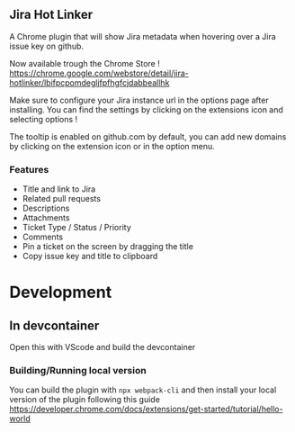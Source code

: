 ## Jira Hot Linker

A Chrome plugin that will show Jira metadata when hovering over a Jira issue key on github.

Now available trough the Chrome Store !  
https://chrome.google.com/webstore/detail/jira-hotlinker/lbifpcpomdegljfpfhgfcjdabbeallhk

Make sure to configure your Jira instance url in the options page after installing. 
You can find the settings by clicking on the extensions icon and selecting options !

The tooltip is enabled on github.com by default, 
you can add new domains by clicking on the extension icon or in the option menu. 

### Features
- Title and link to Jira
- Related pull requests
- Descriptions
- Attachments
- Ticket Type / Status / Priority
- Comments
- Pin a ticket on the screen by dragging the title
- Copy issue key and title to clipboard


# Development

## In devcontainer

Open this with VScode and build the devcontainer

### Building/Running local version

You can build the plugin with `npx webpack-cli` and then install your local version of the plugin following this guide https://developer.chrome.com/docs/extensions/get-started/tutorial/hello-world


